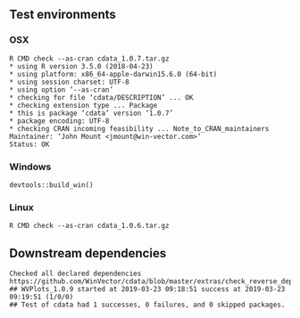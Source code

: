 

## Test environments

### OSX
   
    R CMD check --as-cran cdata_1.0.7.tar.gz 
    * using R version 3.5.0 (2018-04-23)
    * using platform: x86_64-apple-darwin15.6.0 (64-bit)
    * using session charset: UTF-8
    * using option ‘--as-cran’
    * checking for file ‘cdata/DESCRIPTION’ ... OK
    * checking extension type ... Package
    * this is package ‘cdata’ version ‘1.0.7’
    * package encoding: UTF-8
    * checking CRAN incoming feasibility ... Note_to_CRAN_maintainers
    Maintainer: ‘John Mount <jmount@win-vector.com>’
    Status: OK


### Windows

    devtools::build_win()

### Linux

    R CMD check --as-cran cdata_1.0.6.tar.gz 



## Downstream dependencies

    Checked all declared dependencies
    https://github.com/WinVector/cdata/blob/master/extras/check_reverse_dependencies.md
    ## WVPlots_1.0.9 started at 2019-03-23 09:18:51 success at 2019-03-23 09:19:51 (1/0/0)
    ## Test of cdata had 1 successes, 0 failures, and 0 skipped packages. 

